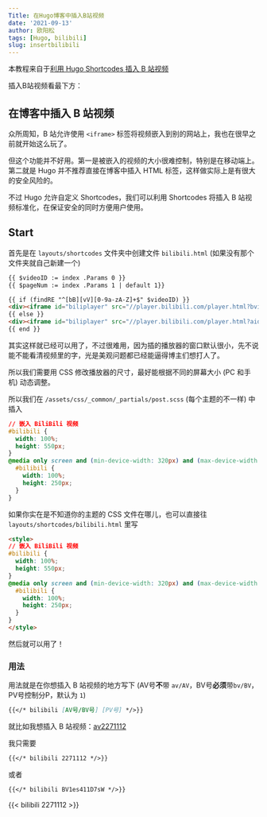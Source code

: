 ```yaml
---
Title: 在Hugo博客中插入B站视频
date: '2021-09-13'
author: 欧阳松
tags: [Hugo, bilibili]
slug: insertbilibili
---
```

本教程来自于[利用 Hugo Shortcodes 插入 B 站视频](https://mogeko.me/posts/zh-cn/079/)


插入B站视频看最下方：

## 在博客中插入 B 站视频

众所周知，B 站允许使用 `<iframe>` 标签将视频嵌入到别的网站上，我也在很早之前就开始这么玩了。

但这个功能并不好用。第一是被嵌入的视频的大小很难控制，特别是在移动端上。第二就是 Hugo 并不推荐直接在博客中插入 HTML 标签，这样做实际上是有很大的安全风险的。

不过 Hugo 允许自定义 Shortcodes，我们可以利用 Shortcodes 将插入 B 站视频标准化，在保证安全的同时方便用户使用。

## Start

首先是在 `layouts/shortcodes` 文件夹中创建文件 `bilibili.html` (如果没有那个文件夹就自己新建一个)

```html
{{ $videoID := index .Params 0 }}
{{ $pageNum := index .Params 1 | default 1}}

{{ if (findRE "^[bB][vV][0-9a-zA-Z]+$" $videoID) }}
<div><iframe id="biliplayer" src="//player.bilibili.com/player.html?bvid={{ $videoID }}&page={{ $pageNum }}" scrolling="no" border="0" frameborder="no" framespacing="0" allowfullscreen="true" loading="lazy" > </iframe></div>
{{ else }}
<div><iframe id="biliplayer" src="//player.bilibili.com/player.html?aid={{ $videoID }}&page={{ $pageNum }}" scrolling="no" border="0" frameborder="no" framespacing="0" allowfullscreen="true" loading="lazy" > </iframe></div>
{{ end }}
```

其实这样就已经可以用了，不过很难用，因为插的播放器的窗口默认很小，先不说能不能看清视频里的字，光是美观问题都已经能逼得博主们想打人了。

所以我们需要用 CSS 修改播放器的尺寸，最好能根据不同的屏幕大小 (PC 和手机) 动态调整。

所以我们在 `/assets/css/_common/_partials/post.scss` (每个主题的不一样) 中插入

```css
// 嵌入 BiliBili 视频
#bilibili {
  width: 100%;
  height: 550px;
}
@media only screen and (min-device-width: 320px) and (max-device-width: 480px) {
  #bilibili {
    width: 100%;
    height: 250px;
  }
}
```

如果你实在是不知道你的主题的 CSS 文件在哪儿，也可以直接往 `layouts/shortcodes/bilibili.html` 里写

```html
<style>
// 嵌入 BiliBili 视频
#bilibili {
  width: 100%;
  height: 550px;
}
@media only screen and (min-device-width: 320px) and (max-device-width: 480px) {
  #bilibili {
    width: 100%;
    height: 250px;
  }
}
</style>
```

然后就可以用了！

### 用法

用法就是在你想插入 B 站视频的地方写下 (AV号**不**带 `av/AV`，BV号**必须**带`bv/BV`，PV号控制分P，默认为 `1`)

```markdown
{{</* bilibili [AV号/BV号] [PV号] */>}}
```

就比如我想插入 B 站视频：[av2271112](https://www.bilibili.com/video/av2271112)

我只需要

```markdown
{{</* bilibili 2271112 */>}}
```

或者

```markdown
{{</* bilibili BV1es411D7sW */>}}
```

{{< bilibili 2271112 >}}
